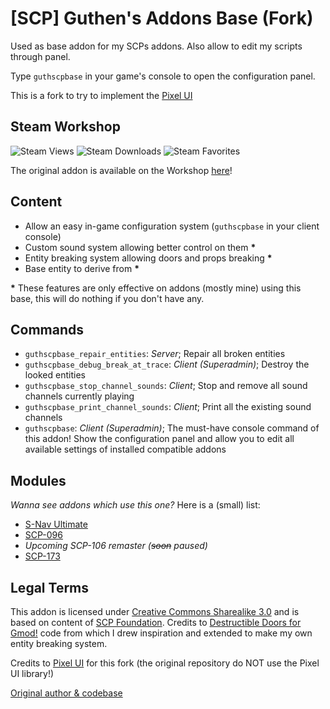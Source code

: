 # [SCP] Guthen's Addons Base (Fork)

Used as base addon for my SCPs addons. Also allow to edit my scripts through panel.

Type `guthscpbase` in your game's console to open the configuration panel.

This is a fork to try to implement the [Pixel UI](https://github.com/TomDotBat/pixel-ui)

## Steam Workshop
![Steam Views](https://img.shields.io/steam/views/2139692777?color=red&style=for-the-badge)
![Steam Downloads](https://img.shields.io/steam/downloads/2139692777?color=red&style=for-the-badge)
![Steam Favorites](https://img.shields.io/steam/favorites/2139692777?color=red&style=for-the-badge)

The original addon is available on the Workshop [here](https://steamcommunity.com/sharedfiles/filedetails/?id=2139692777)!

## Content
+ Allow an easy in-game configuration system (`guthscpbase` in your client console)
+ Custom sound system allowing better control on them **\***
+ Entity breaking system allowing doors and props breaking **\***
+ Base entity to derive from **\***

**\*** These features are only effective on addons (mostly mine) using this base, this will do nothing if you don't have any.

## Commands
+ `guthscpbase_repair_entities`: *Server*; Repair all broken entities
+ `guthscpbase_debug_break_at_trace`: *Client (Superadmin)*; Destroy the looked entities
+ `guthscpbase_stop_channel_sounds`: *Client*; Stop and remove all sound channels currently playing
+ `guthscpbase_print_channel_sounds`: *Client*; Print all the existing sound channels 
+ `guthscpbase`: *Client (Superadmin)*; The must-have console command of this addon! Show the configuration panel and allow you to edit all available settings of installed compatible addons

## Modules
*Wanna see addons which use this one?* Here is a (small) list:
+ [S-Nav Ultimate](https://steamcommunity.com/sharedfiles/filedetails/?id=2139521265)
+ [SCP-096](https://steamcommunity.com/sharedfiles/filedetails/?id=2641523360)
+ *Upcoming SCP-106 remaster (~~soon~~ paused)*
+ [SCP-173](https://steamcommunity.com/sharedfiles/filedetails/?id=1785073622)

## Legal Terms
This addon is licensed under [Creative Commons Sharealike 3.0](https://creativecommons.org/licenses/by-sa/3.0/) and is based on content of [SCP Foundation](http://scp-wiki.wikidot.com/). Credits to [Destructible Doors for Gmod!](https://steamcommunity.com/sharedfiles/filedetails/?id=290961117) code from which I drew inspiration and extended to make my own entity breaking system.

Credits to [Pixel UI](https://github.com/TomDotBat/pixel-ui) for this fork (the original repository do NOT use the Pixel UI library!)

[Original author & codebase](https://github.com/Guthen/guthscpbase)
